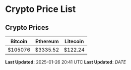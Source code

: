 # Crypto Price List

## Crypto Prices
| Bitcoin | Ethereum | Litecoin |
| ------- | -------- | -------- |
| $105076 | $3335.52 | $122.24 |
**Last Updated:** 2025-01-26 20:41 UTC
**Last Updated:** $DATE$
